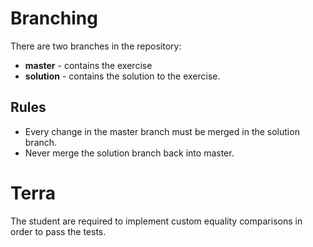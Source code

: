 # Branching

There are two branches in the repository:
- **master** - contains the exercise
- **solution** - contains the solution to the exercise.

## Rules
- Every change in the master branch must be merged in the solution branch.
- Never merge the solution branch back into master.

# Terra

The student are required to implement custom equality comparisons in order to pass the tests.